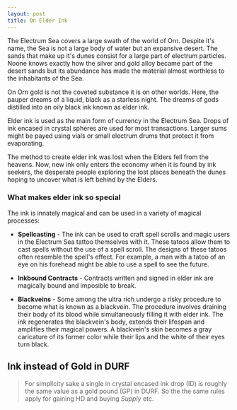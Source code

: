 ```yaml
---
layout: post
title: On Elder Ink
---
```


The Electrum Sea covers a large swath of the world of Orn. Despite it's name, the Sea is not a large body of water but an expansive desert. The sands that make up it's dunes consist for a large part of electrum particles. Noone knows exactly how the silver and gold alloy became part of the desert sands but its abundance has made the material almost worthless to the inhabitants of the Sea.

On Orn gold is not the coveted substance it is on other worlds. Here, the pauper dreams of a liquid, black as a starless night. The dreams of gods distilled into an oily black ink known as elder ink.

Elder ink is used as the main form of currency in the Electrum Sea. Drops of ink encased in crystal spheres are used for most transactions. Larger sums might be payed using vials or small electrum drums that protect it from evaporating.

The method to create elder ink was lost when the Elders fell from the heavens. Now, new ink only enters the economy when it is found by ink seekers, the desperate people exploring the lost places beneath the dunes hoping to uncover what is left behind by the Elders.

### What makes elder ink so special
The ink is innately magical and can be used in a variety of magical processes:

* **Spellcasting** - The ink can be used to craft spell scrolls and magic users in the Electrum Sea tattoo themselves with it. These tatoos allow them to cast spells without the use of a spell scroll. The designs of these tatoos often resemble the spell's effect. For example, a man with a tatoo of an eye on his forehead might be able to use a spell to see the future.

* **Inkbound Contracts** - Contracts written and signed in elder ink are magically bound and imposible to break.

* **Blackveins** - Some among the ultra rich undergo a risky procedure to become what is known as a blackvein. The procedure involves draining their body of its blood while simultaneously filling it with elder ink. The ink regenerates the blackvein's body, extends their lifespan and amplifies their magical powers. A blackvein's skin becomes a gray caricature of its former color while their lips and the white of their eyes turn black.

## Ink instead of Gold in DURF
>For simplicity sake a single in crystal encased ink drop (ID) is roughly the same value as a gold pound (GP) in DURF. So the the same rules apply for gaining HD and buying *Supply* etc. 